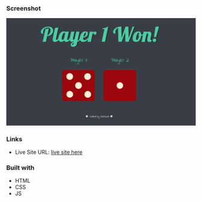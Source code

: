 ### Screenshot

![screenshot](./screenshot.png)


### Links

- Live Site URL: [live site here]()


### Built with

- HTML
- CSS
- JS